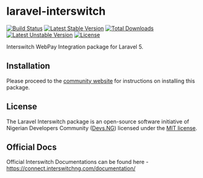 # laravel-interswitch

[![Build Status](https://travis-ci.org/devsng/laravel-interswitch.svg)](https://travis-ci.org/devsng/laravel-interswitch)
[![Latest Stable Version](https://poser.pugx.org/devsng/laravel-interswitch/v/stable)](https://packagist.org/packages/devsng/laravel-interswitch)
[![Total Downloads](https://poser.pugx.org/devsng/laravel-interswitch/downloads)](https://packagist.org/packages/devsng/laravel-interswitch)
[![Latest Unstable Version](https://poser.pugx.org/devsng/laravel-interswitch/v/unstable)](https://packagist.org/packages/devsng/laravel-interswitch)
[![License](https://poser.pugx.org/devsng/laravel-interswitch/license)](https://packagist.org/packages/devsng/laravel-interswitch)


Interswitch WebPay Integration package for Laravel 5.


## Installation

Please proceed to the [community website](https://community.devs.ng/) for instructions on installing this package.

## License

The Laravel Interswitch package is an open-source software initiative of Nigerian Developers Community ([Devs.NG](http://devs.ng)) licensed under the [MIT license](http://opensource.org/licenses/MIT).

## Official Docs

Official Interswitch Documentations can be found here - https://connect.interswitchng.com/documentation/
